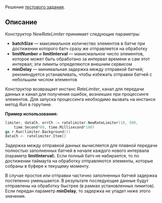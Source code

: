 Решение [тестового задания](https://gist.github.com/m1ome/2a083b0ee3a44f70c079fabba9e5247a).

## Описание

Конструктор *NewRateLimiter* принимает следующие параметры:
* **batchSize** — максимальное количество элементов в батче при достижении которого батч сразу же отправляется на обработку
* **limitNumber** и **limitInterval** — макисмальное число элементов, которое может быть обработано за интервал времени и сам этот интервал; эти лимиты определяются внешним сервисом
* **minDelay** — минимальная задержка между отправкой батчей; рекомендуется устанавливать, чтобы избежать отправки батчей с небольшим числом элементов

Конструктор возвращает инстанс *RateLimiter*, канал для передачи данных и канал для получения ошибок, возникших при процессинге элементов. Для запуска процессинга необходимо вызвать на инстансе метод *Run* в горутине.

**Пример использования:**
```Go
limiter, dataCh, errCh := ratelimiter.NewRateLimiter(10, 500, 
    time.Second*60, time.Millisecond*100)
go r.Run(limiter.Background())
dataCh <- ratelimiter.Item{}
```

Задержка между отправкой данных вычисляется для плавной передачи полностью заполненных батчей в начале каждого нового интервала (параметр **limitInterval**). Если полный батч не набирается, то по достижении таймаута на обработку отправляются элементы, которые собраны в буфере к текущему моменту. 

В случае простоя или отправки частично заполненных батчей задержка постепенно уменьшается. В результате последующие данные будут отправлены на обработку быстрее (в рамках установленных лимитов). Если передан параметр **minDelay**, то задержка не упадет ниже этого значения.